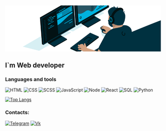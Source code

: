 ![Header](https://github.com/Pr0teL/Pr0teL/blob/main/assets/1584023795.gif)

## I`m Web developer

### Languages and tools 
![HTML](https://img.shields.io/badge/-HTML-003140?style=for-the-badge&logo=HTML5)
![CSS](https://img.shields.io/badge/-CSS-003140?style=for-the-badge&logo=CSS3)
![SCSS](https://img.shields.io/badge/-SCSS-003140?style=for-the-badge&logo=SaSS)
![JavaScript](https://img.shields.io/badge/-JavaScript-003140?style=for-the-badge&logo=JavaScript)
![Node](https://img.shields.io/badge/-Node.js-003140?style=for-the-badge&logo=Node.js)
![React](https://img.shields.io/badge/-React-003140?style=for-the-badge&logo=React)
![SQL](https://img.shields.io/badge/-Sql-003140?style=for-the-badge&logo=mySQL&logoColor=FF4500)
![Python](https://img.shields.io/badge/-Python-003140?style=for-the-badge&logo=Python)

[![Top Langs](https://github-readme-stats.vercel.app/api/top-langs/?username=anuraghazra&layout&layout=compact&theme=tokyonight&hide_border=true&bg_color=45,031214,003140&title_color=fff&text_color=fff&card_width=750&hide=python)](https://github.com/anuraghazra/github-readme-stats)


### Contacts: 
[![Telegram](https://img.shields.io/badge/-Telegram-003140?style=for-the-badge&logo=telegram)](https://t.me/Pr0teL)
[![Vk](https://img.shields.io/badge/-Vkontakte-003140?style=for-the-badge&logo=vk)](https://vk.com/victork0t)
